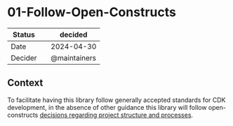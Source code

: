 # 01-Follow-Open-Constructs

| Status |  | decided |
| --- | --- | --- |
| Date |  | 2024-04-30 |
| Decider |  | @maintainers |

## Context

To facilitate having this library follow generally accepted standards for
CDK development, in the absence of other guidance this library will follow
open-constructs [decisions regarding project structure and
processes](https://github.com/open-constructs/aws-cdk-library/tree/main/decisions).